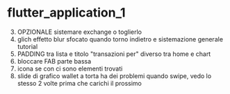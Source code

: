 # flutter_application_1
 3. OPZIONALE sistemare exchange o toglierlo
 4. glich effetto blur sfocato quando torno indietro e sistemazione generale tutorial 
 5. PADDING tra lista e titolo "transazioni per" diverso tra home e chart
 6. bloccare FAB parte bassa
 7. icona se con ci sono elementi trovati
 8. slide di grafico wallet a torta ha dei problemi quando swipe, vedo lo stesso 2 volte prima che carichi il prossimo